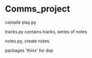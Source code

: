 # Comms_project


compile play.py

tracks.py contains tracks, series of notes


notes.py, create notes

packages
  'thinx' for dsp
  
